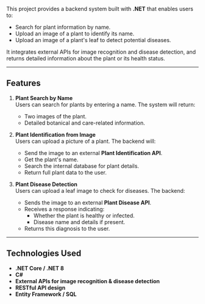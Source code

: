 This project provides a backend system built with **.NET** that enables users to:

- Search for plant information by name.
- Upload an image of a plant to identify its name.
- Upload an image of a plant's leaf to detect potential diseases.

It integrates external APIs for image recognition and disease detection, and returns detailed information about the plant or its health status.

---

## Features

1. **Plant Search by Name**  
   Users can search for plants by entering a name. The system will return:
   - Two images of the plant.
   - Detailed botanical and care-related information.

2. **Plant Identification from Image**  
   Users can upload a picture of a plant. The backend will:
   - Send the image to an external **Plant Identification API**.
   - Get the plant's name.
   - Search the internal database for plant details.
   - Return full plant data to the user.

3. **Plant Disease Detection**  
   Users can upload a leaf image to check for diseases. The backend:
   - Sends the image to an external **Plant Disease API**.
   - Receives a response indicating:
     - Whether the plant is healthy or infected.
     - Disease name and details if present.
   - Returns this diagnosis to the user.

---

##  Technologies Used

- **.NET Core / .NET 8**
- **C#**
- **External APIs for image recognition & disease detection**
- **RESTful API design**
- **Entity Framework / SQL**

